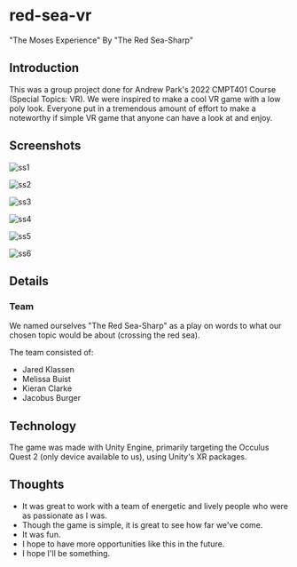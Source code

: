 # red-sea-vr
"The Moses Experience" By "The Red Sea-Sharp"

## Introduction

This was a group project done for Andrew Park's 2022 CMPT401 Course (Special Topics: VR). We were inspired to make a cool VR game with a low poly look. Everyone put in a tremendous amount of effort to make a noteworthy if simple VR game that anyone can have a look at and enjoy.

## Screenshots

![ss1](https://github.com/LordUbuntu/red-sea-vr/blob/main/Screenshots/screenshot.png)

![ss2](https://github.com/LordUbuntu/red-sea-vr/blob/main/Screenshots/screenshot%202.png)

![ss3](https://github.com/LordUbuntu/red-sea-vr/blob/main/Screenshots/screenshot3.png)

![ss4](https://github.com/LordUbuntu/red-sea-vr/blob/main/Screenshots/screenshot4.png)

![ss5](https://github.com/LordUbuntu/red-sea-vr/blob/main/Screenshots/screenshot5.png)

![ss6](https://github.com/LordUbuntu/red-sea-vr/blob/main/Screenshots/screenshot6.png)

## Details

### Team

We named ourselves "The Red Sea-Sharp" as a play on words to what our chosen topic would be about (crossing the red sea).

The team consisted of:
- Jared Klassen
- Melissa Buist
- Kieran Clarke
- Jacobus Burger

## Technology

The game was made with Unity Engine, primarily targeting the Occulus Quest 2 (only device available to us), using Unity's XR packages.

## Thoughts

* It was great to work with a team of energetic and lively people who were as passionate as I was.
* Though the game is simple, it is great to see how far we've come.
* It was fun.
* I hope to have more opportunities like this in the future.
* I hope I'll be something.

